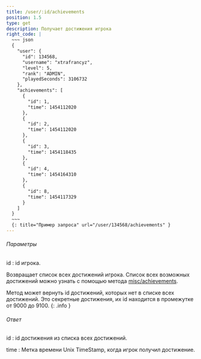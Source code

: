 ```yaml
---
title: /user/:id/achievements
position: 1.5
type: get
description: Получает достижения игрока
right_code: |
  ~~~ json
  {
    "user": {
      "id": 134568,
      "username": "xtrafrancyz",
      "level": 5,
      "rank": "ADMIN",
      "playedSeconds": 3106732
    },
    "achievements": [
      {
        "id": 1,
        "time": 1454112020
      },
      {
        "id": 2,
        "time": 1454112020
      },
      {
        "id": 3,
        "time": 1454118435
      },
      {
        "id": 4,
        "time": 1454164310
      },
      {
        "id": 8,
        "time": 1454117329
      }
    ]
  }
  ~~~
  {: title="Пример запроса" url="/user/134568/achievements" }
---
```


<h6>Параметры</h6>
id
: id игрока.

Возвращает список всех достижений игрока. Список всех возможных достижений можно узнать с помощью метода [misc/achievements](#apimisc_achievements_get).

Метод может вернуть id достижений, которых нет в списке всех достижений. Это секретные достижения, их id находится в промежутке от 9000 до 9100.
{: .info }

<h6>Ответ</h6>
id
: id достижения из списка всех достижений.

time
: Метка времени Unix TimeStamp, когда игрок получил достижение.
